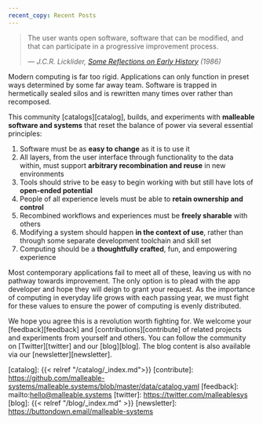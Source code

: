 ```yaml
---
recent_copy: Recent Posts
---
```


> The user wants open software, software that can be modified, and that can
> participate in a progressive improvement process.
> <p><cite>— J.C.R. Licklider, <a href="https://youtu.be/SN--t9jXQc0?t=2100">Some Reflections on Early History</a> (1986)</cite></p>

Modern computing is far too rigid. Applications can only function in preset ways
determined by some far away team. Software is trapped in hermetically sealed
silos and is rewritten many times over rather than recomposed.

This community [catalogs][catalog], builds, and experiments with **malleable
software and systems** that reset the balance of power via several essential
principles:

1. Software must be as **easy to change** as it is to use it
2. All layers, from the user interface through functionality to the data within,
   must support **arbitrary recombination and reuse** in new environments
3. Tools should strive to be easy to begin working with but still have lots of
   **open-ended potential**
4. People of all experience levels must be able to **retain ownership and
   control**
5. Recombined workflows and experiences must be **freely sharable** with others
6. Modifying a system should happen **in the context of use**, rather than
   through some separate development toolchain and skill set
7. Computing should be a **thoughtfully crafted**, fun, and empowering
   experience

Most contemporary applications fail to meet all of these, leaving us with no
pathway towards improvement. The only option is to plead with the app developer
and hope they will deign to grant your request. As the importance of computing
in everyday life grows with each passing year, we must fight for these values to
ensure the power of computing is evenly distributed.

We hope you agree this is a revolution worth fighting for. We welcome your
[feedback][feedback] and [contributions][contribute] of related projects and
experiments from yourself and others. You can follow the community on
[Twitter][twitter] and our [blog][blog]. The blog content is also available via our [newsletter][newsletter].

[catalog]: {{< relref "/catalog/_index.md">}}
[contribute]: https://github.com/malleable-systems/malleable.systems/blob/master/data/catalog.yaml
[feedback]: mailto:hello@malleable.systems
[twitter]: https://twitter.com/malleablesys
[blog]: {{< relref "/blog/_index.md" >}}
[newsletter]: https://buttondown.email/malleable-systems
